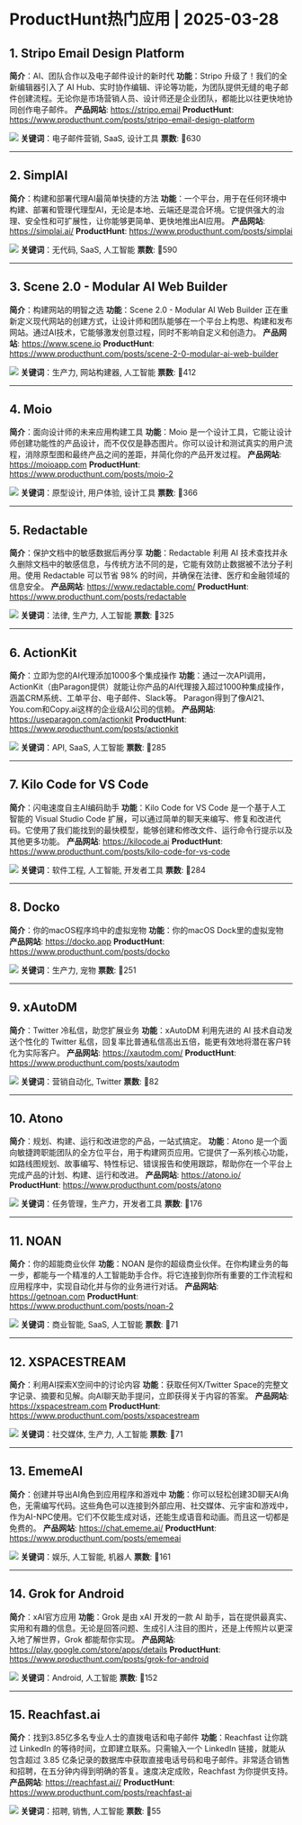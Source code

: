 # ProductHunt热门应用 | 2025-03-28

## 1. Stripo Email Design Platform
**简介**：AI、团队合作以及电子邮件设计的新时代
**功能**：Stripo 升级了！我们的全新编辑器引入了 AI Hub、实时协作编辑、评论等功能，为团队提供无缝的电子邮件创建流程。无论你是市场营销人员、设计师还是企业团队，都能比以往更快地协同创作电子邮件。
**产品网站**: https://stripo.email
**ProductHunt**: https://www.producthunt.com/posts/stripo-email-design-platform

![](https://ph-files.imgix.net/784ee717-c3b0-4ae0-93fe-53121da7e996.png)
**关键词**：电子邮件营销, SaaS, 设计工具
**票数**: 🔺630

---

## 2. SimplAI
**简介**：构建和部署代理AI最简单快捷的方法
**功能**：一个平台，用于在任何环境中构建、部署和管理代理型AI，无论是本地、云端还是混合环境。它提供强大的治理、安全性和可扩展性，让你能够更简单、更快地推出AI应用。
**产品网站**: https://simplai.ai/
**ProductHunt**: https://www.producthunt.com/posts/simplai

![](https://ph-files.imgix.net/684ea987-345c-4273-837d-a7580913d925.jpeg)
**关键词**：无代码, SaaS, 人工智能
**票数**: 🔺590

---

## 3. Scene 2.0 - Modular AI Web Builder
**简介**：构建网站的明智之选
**功能**：Scene 2.0 - Modular AI Web Builder 正在重新定义现代网站的创建方式，让设计师和团队能够在一个平台上构思、构建和发布网站。通过AI技术，它能够激发创意过程，同时不影响自定义和创造力。
**产品网站**: https://www.scene.io
**ProductHunt**: https://www.producthunt.com/posts/scene-2-0-modular-ai-web-builder

![](https://ph-files.imgix.net/00f89b47-64d4-42e1-95fe-10c552fa62f5.png)
**关键词**：生产力, 网站构建器, 人工智能
**票数**: 🔺412

---

## 4. Moio
**简介**：面向设计师的未来应用构建工具
**功能**：Moio 是一个设计工具，它能让设计师创建功能性的产品设计，而不仅仅是静态图片。你可以设计和测试真实的用户流程，消除原型图和最终产品之间的差距，并简化你的产品开发过程。
**产品网站**: https://moioapp.com
**ProductHunt**: https://www.producthunt.com/posts/moio-2

![](https://ph-files.imgix.net/db4302e0-97eb-45fd-8305-af468c5a0773.png)
**关键词**：原型设计, 用户体验, 设计工具
**票数**: 🔺366

---

## 5. Redactable
**简介**：保护文档中的敏感数据后再分享
**功能**：Redactable 利用 AI 技术查找并永久删除文档中的敏感信息，与传统方法不同的是，它能有效防止数据被不法分子利用。使用 Redactable 可以节省 98% 的时间，并确保在法律、医疗和金融领域的信息安全。
**产品网站**: https://www.redactable.com/
**ProductHunt**: https://www.producthunt.com/posts/redactable

![](https://ph-files.imgix.net/ccd137ce-b06e-4fd4-a491-d8e552739105.jpeg)
**关键词**：法律, 生产力, 人工智能
**票数**: 🔺325

---

## 6. ActionKit
**简介**：立即为您的AI代理添加1000多个集成操作
**功能**：通过一次API调用，ActionKit（由Paragon提供）就能让你产品的AI代理接入超过1000种集成操作，涵盖CRM系统、工单平台、电子邮件、Slack等。
Paragon得到了像AI21、You.com和Copy.ai这样的企业级AI公司的信赖。
**产品网站**: https://useparagon.com/actionkit
**ProductHunt**: https://www.producthunt.com/posts/actionkit

![](https://ph-files.imgix.net/3bc58b5b-3997-4918-9efe-1ea288de467d.png)
**关键词**：API, SaaS, 人工智能
**票数**: 🔺285

---

## 7. Kilo Code for VS Code
**简介**：闪电速度自主AI编码助手
**功能**：Kilo Code for VS Code 是一个基于人工智能的 Visual Studio Code 扩展，可以通过简单的聊天来编写、修复和改进代码。它使用了我们能找到的最快模型，能够创建和修改文件、运行命令行提示以及其他更多功能。
**产品网站**: https://kilocode.ai
**ProductHunt**: https://www.producthunt.com/posts/kilo-code-for-vs-code

![](https://ph-files.imgix.net/46428b76-afce-49f5-8082-65374b48e08e.png)
**关键词**：软件工程, 人工智能, 开发者工具
**票数**: 🔺284

---

## 8. Docko
**简介**：你的macOS程序坞中的虚拟宠物
**功能**：你的macOS Dock里的虚拟宠物
**产品网站**: https://docko.app
**ProductHunt**: https://www.producthunt.com/posts/docko

![](https://ph-files.imgix.net/79629c89-56b3-4ff0-be2e-ea3136c0ee07.png)
**关键词**：生产力, 宠物
**票数**: 🔺251

---

## 9. xAutoDM
**简介**：Twitter 冷私信，助您扩展业务
**功能**：xAutoDM 利用先进的 AI 技术自动发送个性化的 Twitter 私信，回复率比普通私信高出五倍，能更有效地将潜在客户转化为实际客户。
**产品网站**: https://xautodm.com/
**ProductHunt**: https://www.producthunt.com/posts/xautodm

![](https://ph-files.imgix.net/f2e85ae8-02c7-42a9-a527-0b9f5d6c5867.png)
**关键词**：营销自动化, Twitter
**票数**: 🔺82

---

## 10. Atono
**简介**：规划、构建、运行和改进您的产品，一站式搞定。
**功能**：Atono 是一个面向敏捷跨职能团队的全方位平台，用于构建网页应用。它提供了一系列核心功能，如路线图规划、故事编写、特性标记、错误报告和使用跟踪，帮助你在一个平台上完成产品的计划、构建、运行和改进。
**产品网站**: https://atono.io/
**ProductHunt**: https://www.producthunt.com/posts/atono

![](https://ph-files.imgix.net/0780c216-a116-4f98-801a-2d7b98aa6676.png)
**关键词**：任务管理，生产力，开发者工具
**票数**: 🔺176

---

## 11. NOAN
**简介**：你的超能商业伙伴
**功能**：NOAN 是你的超级商业伙伴。在你构建业务的每一步，都能与一个精准的人工智能助手合作。将它连接到你所有重要的工作流程和应用程序中，实现自动化并与你的业务进行对话。
**产品网站**: https://getnoan.com
**ProductHunt**: https://www.producthunt.com/posts/noan-2

![](https://ph-files.imgix.net/01f8ab1d-27c6-4b01-a4c7-478231d09ae0.png)
**关键词**：商业智能, SaaS, 人工智能
**票数**: 🔺71

---

## 12. XSPACESTREAM
**简介**：利用AI探索X空间中的讨论内容
**功能**：获取任何X/Twitter Space的完整文字记录、摘要和见解。向AI聊天助手提问，立即获得关于内容的答案。
**产品网站**: https://xspacestream.com
**ProductHunt**: https://www.producthunt.com/posts/xspacestream

![](https://ph-files.imgix.net/4ebf8750-9210-468e-aa24-2e9c7413dcb1.png)
**关键词**：社交媒体, 生产力, 人工智能
**票数**: 🔺71

---

## 13. EmemeAI
**简介**：创建并导出AI角色到应用程序和游戏中
**功能**：你可以轻松创建3D聊天AI角色，无需编写代码。这些角色可以连接到外部应用、社交媒体、元宇宙和游戏中，作为AI-NPC使用。它们不仅能生成对话，还能生成语音和动画。而且这一切都是免费的。
**产品网站**: https://chat.ememe.ai/
**ProductHunt**: https://www.producthunt.com/posts/ememeai

![](https://ph-files.imgix.net/d282cdf9-085d-4d1b-b6a5-172504d07d41.png)
**关键词**：娱乐, 人工智能, 机器人
**票数**: 🔺161

---

## 14. Grok for Android
**简介**：xAl官方应用
**功能**：Grok 是由 xAl 开发的一款 AI 助手，旨在提供最真实、实用和有趣的信息。无论是回答问题、生成引人注目的图片，还是上传照片以更深入地了解世界，Grok 都能帮你实现。
**产品网站**: https://play.google.com/store/apps/details
**ProductHunt**: https://www.producthunt.com/posts/grok-for-android

![](https://ph-files.imgix.net/546f3668-d0a9-48ad-98d9-e679331073b4.webp)
**关键词**：Android, 人工智能
**票数**: 🔺152

---

## 15. Reachfast.ai
**简介**：找到3.85亿多名专业人士的直拨电话和电子邮件
**功能**：Reachfast 让你跳过 LinkedIn 的等待时间，立即建立联系。只需输入一个 LinkedIn 链接，就能从包含超过 3.85 亿条记录的数据库中获取直接电话号码和电子邮件。非常适合销售和招聘，在五分钟内得到明确的答复。速度决定成败，Reachfast 为你提供支持。
**产品网站**: https://reachfast.ai//
**ProductHunt**: https://www.producthunt.com/posts/reachfast-ai

![](https://ph-files.imgix.net/85b3a89c-f883-429a-bfe8-7a6b2d1b55b0.png)
**关键词**：招聘, 销售, 人工智能
**票数**: 🔺55

